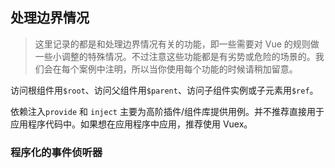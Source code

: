 ## 处理边界情况

> 这里记录的都是和处理边界情况有关的功能，即一些需要对 Vue 的规则做一些小调整的特殊情况。不过注意这些功能都是有劣势或危险的场景的。我们会在每个案例中注明，所以当你使用每个功能的时候请稍加留意。

访问根组件用`$root`、访问父组件用`$parent`、访问子组件实例或子元素用`$ref`。

依赖注入`provide` 和 `inject` 主要为高阶插件/组件库提供用例。并不推荐直接用于应用程序代码中。如果想在应用程序中应用，推荐使用 Vuex。

### 程序化的事件侦听器

